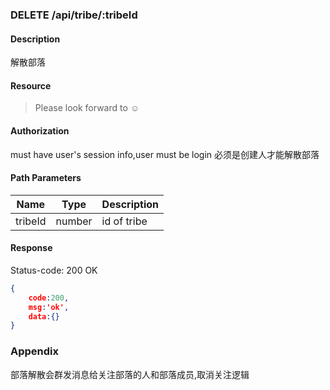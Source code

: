 ### DELETE /api/tribe/:tribeId

#### Description
解散部落
#### Resource
 > Please look forward to ☺

#### Authorization
must have user's session info,user must be login
必须是创建人才能解散部落

#### Path Parameters
|Name|Type|Description| 
|----|---|---|
| tribeId |number| id of tribe| 


#### Response
Status-code: 200 OK

```json
{   
    code:200,
    msg:'ok',
    data:{}
}
```

### Appendix

部落解散会群发消息给关注部落的人和部落成员,取消关注逻辑

 